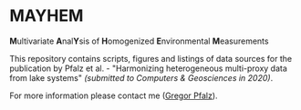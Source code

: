 # MAYHEM

**M**ultivariate **A**nal**Y**sis of **H**omogenized **E**nvironmental **M**easurements

This repository contains scripts, figures and listings of data sources for the publication by Pfalz et al. - "Harmonizing heterogeneous multi-proxy data from lake systems" *(submitted to Computers & Geosciences in 2020)*.

For more information please contact me ([Gregor Pfalz](https://www.awi.de/nc/ueber-uns/organisation/mitarbeiter/gregor-pfalz.html)).

